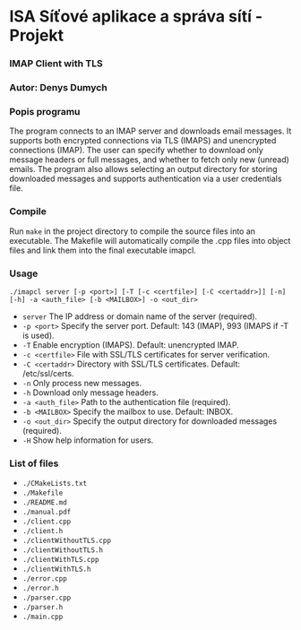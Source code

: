 # ISA Síťové aplikace a správa sítí - Projekt
### IMAP Client with TLS

### Autor: Denys Dumych <xdumyc00>

### Popis programu

The program connects to an IMAP server and downloads email messages. It supports both encrypted connections via TLS (IMAPS) and unencrypted connections (IMAP). The user can specify whether to download only message headers or full messages, and whether to fetch only new (unread) emails. The program also allows selecting an output directory for storing downloaded messages and supports authentication via a user credentials file.

### Compile
Run `make` in the project directory to compile the source files into an executable. The Makefile will automatically compile the .cpp files into object files and link them into the final executable imapcl.

### Usage
`./imapcl server [-p <port>] [-T [-c <certfile>] [-C <certaddr>]] [-n] [-h] -a <auth_file> [-b <MAILBOX>] -o <out_dir>`

- `server`          The IP address or domain name of the server (required).
- `-p <port>`       Specify the server port. Default: 143 (IMAP), 993 (IMAPS if -T is used).
- `-T`              Enable encryption (IMAPS). Default: unencrypted IMAP.
- `-c <certfile>`   File with SSL/TLS certificates for server verification.
- `-C <certaddr>`   Directory with SSL/TLS certificates. Default: /etc/ssl/certs.
- `-n`              Only process new messages.
- `-h`              Download only message headers.
- `-a <auth_file>`  Path to the authentication file (required).
- `-b <MAILBOX>`    Specify the mailbox to use. Default: INBOX.
- `-o <out_dir>`    Specify the output directory for downloaded messages (required).
- `-H`              Show help information for users.

### List of files
- `./CMakeLists.txt`
- `./Makefile`
- `./README.md`
- `./manual.pdf`
- `./client.cpp`
- `./client.h`
- `./clientWithoutTLS.cpp`
- `./clientWithoutTLS.h`
- `./clientWithTLS.cpp`
- `./clientWithTLS.h`
- `./error.cpp`
- `./error.h`
- `./parser.cpp`
- `./parser.h`
- `./main.cpp`
